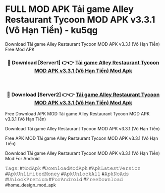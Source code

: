 # FULL MOD APK Tải game Alley Restaurant Tycoon MOD APK v3.3.1 (Vô Hạn Tiền) - ku5qg
Download Tải game Alley Restaurant Tycoon MOD APK v3.3.1 (Vô Hạn Tiền) Free Mod APK

<div align="center">
<h3>🔴 Download [Server1] 👉👉 <a href="https://apk-comot.site?title=Tải_game_Alley_Restaurant_Tycoon_MOD_APK_v3.3.1_(Vô_Hạn_Tiền)">Tải game Alley Restaurant Tycoon MOD APK v3.3.1 (Vô Hạn Tiền) Mod Apk</a></h3><br>

<h3>🔴 Download [Server2] 👉👉 <a href="https://apk-comot.site?title=Tải_game_Alley_Restaurant_Tycoon_MOD_APK_v3.3.1_(Vô_Hạn_Tiền)">Tải game Alley Restaurant Tycoon MOD APK v3.3.1 (Vô Hạn Tiền) Mod Apk</a></h3>
</div>


Free Download APK MOD Tải game Alley Restaurant Tycoon MOD APK v3.3.1 (Vô Hạn Tiền)

Download Tải game Alley Restaurant Tycoon MOD APK v3.3.1 (Vô Hạn Tiền) 

Free APK MOD Tải game Alley Restaurant Tycoon MOD APK v3.3.1 (Vô Hạn Tiền) 

Download Tải game Alley Restaurant Tycoon MOD APK v3.3.1 (Vô Hạn Tiền) Mod For Android

𝚃𝚊𝚐𝚜: #𝙼𝚘𝚍𝙰𝚙𝚔 #𝙳𝚘𝚠𝚗𝚕𝚘𝚊𝚍𝙼𝚘𝚍𝙰𝚙𝚔 #𝙰𝚙𝚔𝙻𝚊𝚝𝚎𝚜𝚝𝚅𝚎𝚛𝚜𝚒𝚘𝚗 #𝙰𝚙𝚔𝚄𝚗𝚕𝚒𝚖𝚒𝚝𝚎𝚍𝙼𝚘𝚗𝚎𝚢 #𝙰𝚙𝚔𝚄𝚗𝚕𝚘𝚌𝚔𝙰𝚕𝚕 #𝙰𝚙𝚔𝙽𝚘𝙰𝚍𝚜 #𝚄𝚗𝚕𝚘𝚌𝚔𝙿𝚛𝚎𝚖𝚒𝚞𝚖 #𝙵𝚘𝚛𝙰𝚗𝚍𝚛𝚘𝚒𝚍 #𝙵𝚛𝚎𝚎𝙳𝚘𝚠𝚗𝚕𝚘𝚊𝚍 #home_design_mod_apk